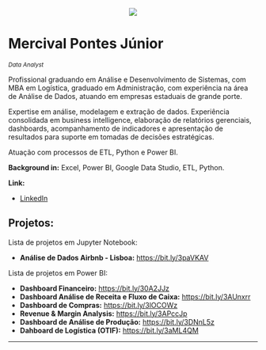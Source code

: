 <p align="center">
  <img src="banner.png" >
</p>

# Mercival Pontes Júnior
<sub>*Data Analyst*</sub>

Profissional graduando em Análise e Desenvolvimento de Sistemas, com MBA em Logística, graduado em Administração, com experiência na área de Análise de Dados, atuando em empresas estaduais de grande porte. 

Expertise em análise, modelagem e extração de dados. Experiência consolidada em business intelligence, elaboração de relatórios gerenciais, dashboards, acompanhamento de indicadores e apresentação de resultados para suporte em tomadas de decisões estratégicas.

Atuação com processos de ETL, Python e Power BI. 

**Background in:** Excel, Power BI, Google Data Studio, ETL, Python.

**Link:**
* [LinkedIn](https://www.linkedin.com/in/mercival-pontes/)


## Projetos:
Lista de projetos em Jupyter Notebook:

* **Análise de Dados Airbnb - Lisboa:** https://bit.ly/3paVKAV

Lista de projetos em Power BI:

* **Dashboard Financeiro:** https://bit.ly/30A2JJz
* **Dashboard Análise de Receita e Fluxo de Caixa:** https://bit.ly/3AUnxrr
* **Dashboard de Compras:** https://bit.ly/3lOCOWz
* **Revenue & Margin Analysis:** https://bit.ly/3APccJp
* **Dashboard de Análise de Produção:** https://bit.ly/3DNnL5z
* **Dahboard de Logística (OTIF):** https://bit.ly/3aML4QM



---


